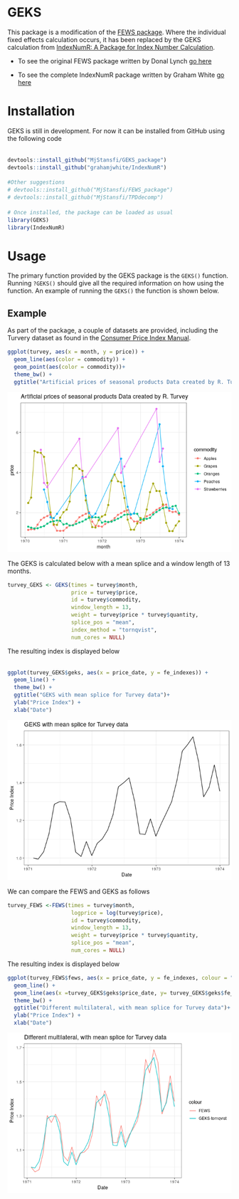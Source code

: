 <!-- README.md is generated from README.Rmd. Please edit that file -->
GEKS
====

This package is a modification of the [FEWS
package](https://github.com/MjStansfi/FEWS_package). Where the
individual fixed effects calculation occurs, it has been replaced by the
GEKS calculation from [IndexNumR: A Package for Index Number
Calculation](https://cran.r-project.org/web/packages/IndexNumR/vignettes/indexnumr.html#the-geks-method).

-   To see the original FEWS package written by Donal Lynch [go
    here](https://github.com/Donal-lynch/FEWS_package)

-   To see the complete IndexNumR package written by Graham White [go
    here](https://github.com/grahamjwhite/IndexNumR)

Installation
============

GEKS is still in development. For now it can be installed from GitHub
using the following code

``` r

devtools::install_github("MjStansfi/GEKS_package")
devtools::install_github("grahamjwhite/IndexNumR")

#Other suggestions
# devtools::install_github("MjStansfi/FEWS_package")
# devtools::install_github("MjStansfi/TPDdecomp")

# Once installed, the package can be loaded as usual
library(GEKS)
library(IndexNumR)
```

Usage
=====

The primary function provided by the GEKS package is the `GEKS()`
function. Running `?GEKS()` should give all the required information on
how using the function. An example of running the `GEKS()` the function
is shown below.

Example
-------

As part of the package, a couple of datasets are provided, including the
Turvery dataset as found in the [Consumer Price Index
Manual](https://www.ilo.org/wcmsp5/groups/public/---dgreports/---stat/documents/presentation/wcms_331153.pdf).

``` r
ggplot(turvey, aes(x = month, y = price)) + 
  geom_line(aes(color = commodity)) + 
  geom_point(aes(color = commodity))+
  theme_bw() +
  ggtitle("Artificial prices of seasonal products Data created by R. Turvey")
```

![](README-data_viz-1.png)

The GEKS is calculated below with a mean splice and a window length of
13 months.

``` r
turvey_GEKS <- GEKS(times = turvey$month,
                    price = turvey$price,
                    id = turvey$commodity,
                    window_length = 13,
                    weight = turvey$price * turvey$quantity,
                    splice_pos = "mean",
                    index_method = "tornqvist",
                    num_cores = NULL)
```

The resulting index is displayed below

``` r

ggplot(turvey_GEKS$geks, aes(x = price_date, y = fe_indexes)) + 
  geom_line() + 
  theme_bw() +
  ggtitle("GEKS with mean splice for Turvey data")+
  ylab("Price Index") + 
  xlab("Date")
```

![](README-geks_result-1.png)

We can compare the FEWS and GEKS as follows

``` r
turvey_FEWS <-FEWS(times = turvey$month,
                    logprice = log(turvey$price),
                    id = turvey$commodity,
                    window_length = 13,
                    weight = turvey$price * turvey$quantity,
                    splice_pos = "mean",
                    num_cores = NULL)
```

The resulting index is displayed below

``` r
ggplot(turvey_FEWS$fews, aes(x = price_date, y = fe_indexes, colour = "FEWS")) +
  geom_line() +
  geom_line(aes(x =turvey_GEKS$geks$price_date, y= turvey_GEKS$geks$fe_indexes, colour = "GEKS-tornqvist"))+
  theme_bw() +
  ggtitle("Different multilateral, with mean splice for Turvey data")+
  ylab("Price Index") +
  xlab("Date")
```

![](README-geks_fews_plot-1.png)
